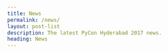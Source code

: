 ```yaml
---
title: News
permalink: /news/
layout: post-list
description: The latest PyCon Hyderabad 2017 news.
heading: News
---
```

